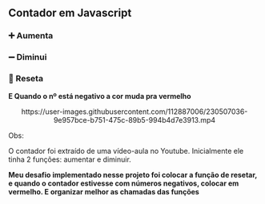 ## Contador em Javascript


### :heavy_plus_sign: Aumenta 
### :heavy_minus_sign: Diminui 
### :arrows_counterclockwise: Reseta



**E Quando o nº está negativo a cor muda pra vermelho**




<p align='center' width='100'>https://user-images.githubusercontent.com/112887006/230507036-9e957bce-b751-475c-89b5-994b4d7e3913.mp4</p>



Obs:

O contador foi extraído de uma vídeo-aula no Youtube.
Inicialmente ele tinha 2 funções: aumentar e diminuir.

**Meu desafio implementado nesse projeto foi colocar a função de resetar, 
 e quando o contador estivesse com números negativos, colocar em vermelho. E organizar melhor as chamadas das funções** 
